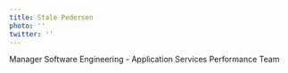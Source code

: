 ```yaml
---
title: Stale Pedersen
photo: ''
twitter: ''
---
```

Manager Software Engineering - Application Services Performance Team